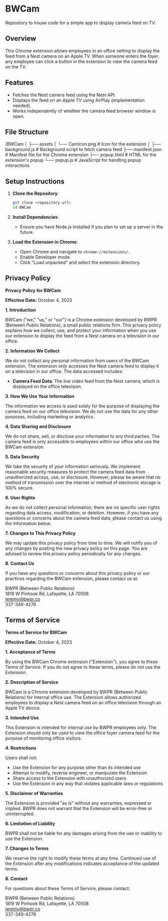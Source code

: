 # BWCam
Repository to house code for a simple app to display camera feed on TV.

## Overview
This Chrome extension allows employees in an office setting to display the feed from a Nest camera on an Apple TV. When someone enters the foyer, any employee can click a button in the extension to view the camera feed on the TV.

## Features
- Fetches the Nest camera feed using the Nest API.
- Displays the feed on an Apple TV using AirPlay (implementation needed).
- Works independently of whether the camera feed browser window is open.

## File Structure
/BWCam
│
├── assets
│ └── CamIcon.png # Icon for the extension
│
├── background.js # Background script to fetch camera feed
├── manifest.json # Manifest file for the Chrome extension
├── popup.html # HTML for the extension's popup
└── popup.js # JavaScript for handling popup interactions

## Setup Instructions
1. **Clone the Repository**:
   ```bash
   git clone <repository-url>
   cd BWCam
   ```

2. **Install Dependencies**:
   - Ensure you have Node.js installed if you plan to set up a server in the future.

3. **Load the Extension in Chrome**:
   - Open Chrome and navigate to `chrome://extensions/`.
   - Enable Developer mode.
   - Click "Load unpacked" and select the extension directory.

## Privacy Policy

**Privacy Policy for BWCam**

**Effective Date:** October 4, 2023

**1. Introduction**

BWCam ("we," "us," or "our") is a Chrome extension developed by BWPR (Between Public Relations), a small public relations firm. This privacy policy explains how we collect, use, and protect your information when you use our extension to display the feed from a Nest camera on a television in our office.

**2. Information We Collect**

We do not collect any personal information from users of the BWCam extension. The extension only accesses the Nest camera feed to display it on a television in our office. The data accessed includes:

- **Camera Feed Data**: The live video feed from the Nest camera, which is displayed on the office television.

**3. How We Use Your Information**

The information we access is used solely for the purpose of displaying the camera feed on our office television. We do not use the data for any other purposes, including marketing or analytics.

**4. Data Sharing and Disclosure**

We do not share, sell, or disclose your information to any third parties. The camera feed is only accessible to employees within our office who use the BWCam extension.

**5. Data Security**

We take the security of your information seriously. We implement reasonable security measures to protect the camera feed data from unauthorized access, use, or disclosure. However, please be aware that no method of transmission over the internet or method of electronic storage is 100% secure.

**6. User Rights**

As we do not collect personal information, there are no specific user rights regarding data access, modification, or deletion. However, if you have any questions or concerns about the camera feed data, please contact us using the information below.

**7. Changes to This Privacy Policy**

We may update this privacy policy from time to time. We will notify you of any changes by posting the new privacy policy on this page. You are advised to review this privacy policy periodically for any changes.

**8. Contact Us**

If you have any questions or concerns about this privacy policy or our practices regarding the BWCam extension, please contact us at:

BWPR (Between Public Relations)  
1819 W Pinhook Rd, Lafayette, LA 70508  
jeremy@bwpr.co  
337-349-4278  

## Terms of Service

**Terms of Service for BWCam**

**Effective Date:** October 4, 2023

**1. Acceptance of Terms**

By using the BWCam Chrome extension ("Extension"), you agree to these Terms of Service. If you do not agree to these terms, please do not use the Extension.

**2. Description of Service**

BWCam is a Chrome extension developed by BWPR (Between Public Relations) for internal office use. The Extension allows authorized employees to display a Nest camera feed on an office television through an Apple TV device.

**3. Intended Use**

This Extension is intended for internal use by BWPR employees only. The Extension should only be used to view the office foyer camera feed for the purpose of monitoring office visitors.

**4. Restrictions**

Users shall not:
- Use the Extension for any purpose other than its intended use
- Attempt to modify, reverse engineer, or manipulate the Extension
- Share access to the Extension with unauthorized users
- Use the Extension in any way that violates applicable laws or regulations

**5. Disclaimer of Warranties**

The Extension is provided "as is" without any warranties, expressed or implied. BWPR does not warrant that the Extension will be error-free or uninterrupted.

**6. Limitation of Liability**

BWPR shall not be liable for any damages arising from the use or inability to use the Extension.

**7. Changes to Terms**

We reserve the right to modify these terms at any time. Continued use of the Extension after any modifications indicates acceptance of the updated terms.

**8. Contact**

For questions about these Terms of Service, please contact:

BWPR (Between Public Relations)  
1819 W Pinhook Rd, Lafayette, LA 70508  
jeremy@bwpr.co  
337-349-4278  
